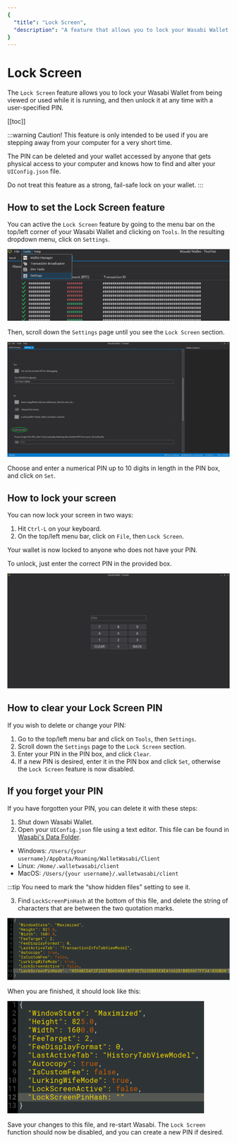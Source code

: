 ```yaml
---
{
  "title": "Lock Screen",
  "description": "A feature that allows you to lock your Wasabi Wallet from being viewed or used while it is running, and then unlock it at any time with a user-specified PIN. This is the Wasabi documentation, an archive of knowledge about the open-source, non-custodial and privacy-focused Bitcoin wallet for desktop."
}
---
```


# Lock Screen

The `Lock Screen` feature allows you to lock your Wasabi Wallet from being viewed or used while it is running, and then unlock it at any time with a user-specified PIN.

[[toc]]

:::warning Caution!
This feature is only intended to be used if you are stepping away from your computer for a very short time.

The PIN can be deleted and your wallet accessed by anyone that gets physical access to your computer and knows how to find and alter your `UIConfig.json` file.

Do not treat this feature as a strong, fail-safe lock on your wallet.
:::

## How to set the Lock Screen feature

You can active the `Lock Screen` feature by going to the menu bar on the top/left corner of your Wasabi Wallet and clicking on `Tools`.
In the resulting dropdown menu, click on `Settings`.

![](/LockScreenSet1.png)

Then, scroll down the `Settings` page until you see the `Lock Screen` section.

![](/LockScreenSet2.png)

Choose and enter a numerical PIN up to 10 digits in length in the PIN box, and click on `Set`.

## How to lock your screen

You can now lock your screen in two ways:

1. Hit `Ctrl-L` on your keyboard.
2. On the top/left menu bar, click on `File`, then `Lock Screen`.

Your wallet is now locked to anyone who does not have your PIN.

To unlock, just enter the correct PIN in the provided box.

![](/LockedScreen.png)

## How to clear your Lock Screen PIN

If you wish to delete or change your PIN:

1. Go to the top/left menu bar and click on `Tools`, then `Settings`.
2. Scroll down the `Settings` page to the `Lock Screen` section.
3. Enter your PIN in the PIN box, and click `Clear`.
4. If a new PIN is desired, enter it in the PIN box and click `Set`, otherwise the `Lock Screen` feature is now disabled.

## If you forget your PIN

If you have forgotten your PIN, you can delete it with these steps:

1. Shut down Wasabi Wallet.
2. Open your `UIConfig.json` file using a text editor.
This file can be found in [Wasabi's Data Folder](/FAQ/FAQ-UseWasabi.md#where-can-i-find-the-wasabi-data-folder).
* Windows: `/Users/{your username}/AppData/Roaming/WalletWasabi/Client`
* Linux: `/Home/.walletwasabi/client`
* MacOS: `/Users/{your username}/.walletwasabi/client`

:::tip
You need to mark the “show hidden files” setting to see it.

3. Find `LockScreenPinHash` at the bottom of this file, and delete the string of characters that are between the two quotation marks.

![](/UIConfigLocked.png)

When you are finished, it should look like this:

![](/UIConfigUnlocked.png)

Save your changes to this file, and re-start Wasabi.
The `Lock Screen` function should now be disabled, and you can create a new PIN if desired.
